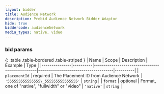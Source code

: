```yaml
---
layout: bidder
title: Audience Network
description: Prebid Audience Network Bidder Adaptor
hide: true
biddercode: audienceNetwork
media_types: native, video
---
```


### bid params

{: .table .table-bordered .table-striped }
| Name          | Scope    | Description                                     | Example                              | Type     |
|---------------|----------|-------------------------------------------------|--------------------------------------|----------|
| `placementId` | required | The Placement ID from Audience Network          | `'555555555555555\_555555555555555'` | `string` |
| `format`      | optional | Format, one of "native", "fullwidth" or "video" | `'native'`                           | `string` |
